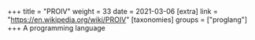 +++
title = "PROIV"
weight = 33
date = 2021-03-06
[extra]
link = "https://en.wikipedia.org/wiki/PROIV"
[taxonomies]
groups = ["proglang"]
+++
A programming language

